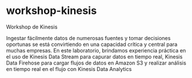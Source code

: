 # workshop-kinesis
Workshop de Kinesis 

Ingestar fácilmente datos de numerosas fuentes y tomar decisiones oportunas se está convirtiendo en una capacidad crítica y central para muchas empresas. En este laboratorio, brindamos experiencia práctica en el uso de Kinesis Data Stream para capurar datos en tiempo real, Kinesis Data Firehose para  cargar flujos de datos en Amazon S3 y realizar análisis en tiempo real en el flujo con Kinesis Data Analytics
